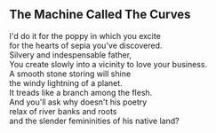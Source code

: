 The Machine Called The Curves
-----------------------------
I'd do it for the poppy in which you excite  
for the hearts of sepia you've discovered.  
Silvery and indespensable father,  
You create slowly into a vicinity to love your business.  
A smooth stone storing will shine  
the windy lightning of a planet.  
It treads like a branch among the flesh.  
And you'll ask why doesn't his poetry  
relax of river banks and roots  
and the slender femininities of his native land?  
